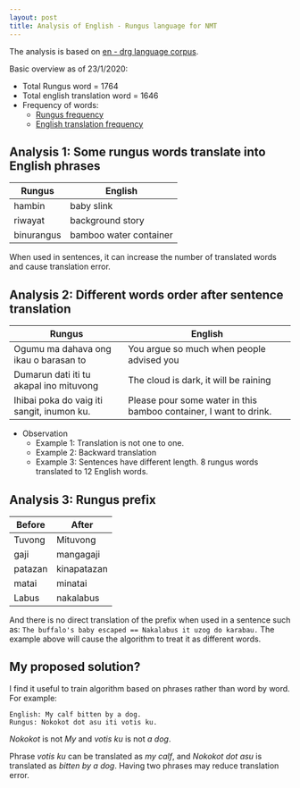 ```yaml
---
layout: post
title: Analysis of English - Rungus language for NMT
---
```


The analysis is based on [en - drg language corpus](https://github.com/devennn/rungus-language-corpus).

Basic overview as of 23/1/2020:
- Total Rungus word = 1764
- Total english translation word = 1646
- Frequency of words:
  - [Rungus frequency](https://github.com/devennn/rungus-language-corpus/blob/master/rgs_overview.csv)
  - [English translation frequency](https://github.com/devennn/rungus-language-corpus/blob/master/rgs_eng_translated_overview.csv)
  
## Analysis 1: Some rungus words translate into English phrases

| Rungus     | English                |
|------------|------------------------|
| hambin     | baby slink             |
| riwayat    | background story       |
| binurangus | bamboo water container |

When used in sentences, it can increase the number of translated words and cause translation error.

## Analysis 2: Different words order after sentence translation

| Rungus     | English                |
|------------|------------------------|
| Ogumu ma dahava ong ikau o barasan to | You argue so much when people advised you |
| Dumarun dati iti tu akapal ino mituvong | The cloud is dark, it will be raining |
| Ihibai poka do vaig iti sangit, inumon ku. | Please pour some water in this bamboo container, I want to drink. |

- Observation
  - Example 1: Translation is not one to one.
  - Example 2: Backward translation
  - Example 3: Sentences have different length. 8 rungus words translated to 12 English words.

## Analysis 3: Rungus prefix

| Before  | After       |
|---------|-------------|
| Tuvong  | Mituvong    |
| gaji    | mangagaji   |
| patazan | kinapatazan |
| matai   | minatai     |
| Labus   | nakalabus   |

And there is no direct translation of the prefix when used in a sentence such as:
```The buffalo's baby escaped == Nakalabus it uzog do karabau.```
The example above will cause the algorithm to treat it as different words.

## My proposed solution?

I find it useful to train algorithm based on phrases rather than word by word. For example:
```
English: My calf bitten by a dog.
Rungus: Nokokot dot asu iti votis ku.
```
_Nokokot_ is not _My_ and _votis ku_ is not _a dog_.

Phrase _votis ku_ can be translated as _my calf_, and _Nokokot dot asu_ is translated as _bitten by a dog_. Having two phrases may reduce translation error.
